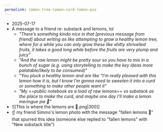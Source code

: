 ```yaml
---
permalink: lemon-tree-lemon-curd-lemon-pie
---
```


- 2025-07-17
- A message to a friend re: substack and lemons, lol
	- *"There’s something kinda nice in that [previous message from friend] about writing as like attempting to grow a healthy lemon tree, where for a while you can only grow these like shitty shrivelled fruits, it takes a good long while before the fruits are very plump and juicy"*
	- *"And the raw lemon might be pretty sour so you have to mix in a bunch of sugar (e.g. using storytelling to make the key ideas more palatable/likely to be consumed)"*
	- *"You pluck a healthy lemon and are like “I’m really pleased with this lemon how it is, but I know I’m gonna need to sweeten it into a curd or something to make other people want it”*
	- *"My ==public notebook as a load of raw lemons== vs substack as the place to make the curd, and maybe one day I’ll make a lemon meringue pie 🥧"*
- ![[This is where the lemons are 🍋.png|300]]
- ☝️ my friend Simmo's lemon photo with the message "fallen lemons 💛" that spurred this idea (someone else replied to "fallen lemons" with "New substack title")